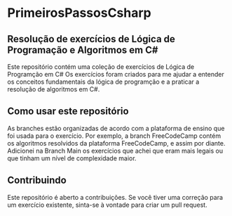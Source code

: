 # PrimeirosPassosCsharp
## Resolução de exercícios de Lógica de Programação e Algoritmos em C#

Este repositório contém uma coleção de exercícios de Lógica de Programção em C# 
Os exercícios foram criados para me ajudar a entender os conceitos fundamentais da lógica de programção e a praticar a resolução de algoritmos em C#.

## Como usar este repositório

As branches estão organizadas de acordo com a plataforma de ensino que foi usada para o exercício.
Por exemplo, a branch FreeCodeCamp contém os algoritmos resolvidos da plataforma FreeCodeCamp, e assim por diante.
Adicionei na Branch Main os exercícios que achei que eram mais legais ou que tinham um nível de complexidade maior.

## Contribuindo

Este repositório é aberto a contribuições. Se você tiver uma correção para um exercício existente, sinta-se à vontade para criar um pull request.
